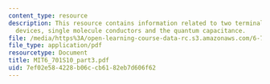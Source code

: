 ```yaml
---
content_type: resource
description: This resource contains information related to two terminal quantum dot
  devices, single molecule conductors and the quantum capacitance.
file: /media/https%3A/open-learning-course-data-rc.s3.amazonaws.com/6-701-introduction-to-nanoelectronics-spring-2010/7ef02e584228b06ccb6182eb7d606f62_MIT6_701S10_part3.pdf
file_type: application/pdf
resourcetype: Document
title: MIT6_701S10_part3.pdf
uid: 7ef02e58-4228-b06c-cb61-82eb7d606f62
---
```

